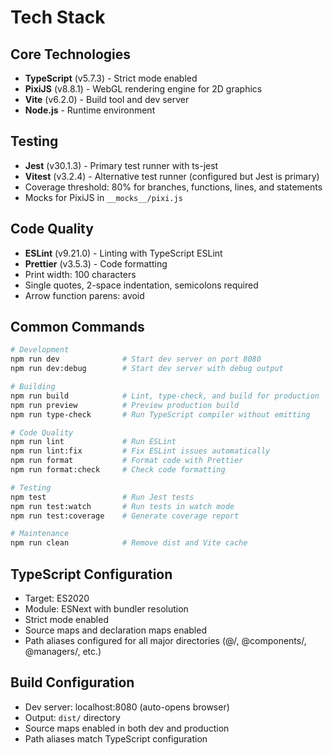 # Tech Stack

## Core Technologies

- **TypeScript** (v5.7.3) - Strict mode enabled
- **PixiJS** (v8.8.1) - WebGL rendering engine for 2D graphics
- **Vite** (v6.2.0) - Build tool and dev server
- **Node.js** - Runtime environment

## Testing

- **Jest** (v30.1.3) - Primary test runner with ts-jest
- **Vitest** (v3.2.4) - Alternative test runner (configured but Jest is primary)
- Coverage threshold: 80% for branches, functions, lines, and statements
- Mocks for PixiJS in `__mocks__/pixi.js`

## Code Quality

- **ESLint** (v9.21.0) - Linting with TypeScript ESLint
- **Prettier** (v3.5.3) - Code formatting
- Print width: 100 characters
- Single quotes, 2-space indentation, semicolons required
- Arrow function parens: avoid

## Common Commands

```bash
# Development
npm run dev              # Start dev server on port 8080
npm run dev:debug        # Start dev server with debug output

# Building
npm run build            # Lint, type-check, and build for production
npm run preview          # Preview production build
npm run type-check       # Run TypeScript compiler without emitting

# Code Quality
npm run lint             # Run ESLint
npm run lint:fix         # Fix ESLint issues automatically
npm run format           # Format code with Prettier
npm run format:check     # Check code formatting

# Testing
npm test                 # Run Jest tests
npm run test:watch       # Run tests in watch mode
npm run test:coverage    # Generate coverage report

# Maintenance
npm run clean            # Remove dist and Vite cache
```

## TypeScript Configuration

- Target: ES2020
- Module: ESNext with bundler resolution
- Strict mode enabled
- Source maps and declaration maps enabled
- Path aliases configured for all major directories (@/, @components/, @managers/, etc.)

## Build Configuration

- Dev server: localhost:8080 (auto-opens browser)
- Output: `dist/` directory
- Source maps enabled in both dev and production
- Path aliases match TypeScript configuration
